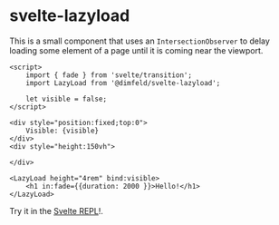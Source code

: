 # svelte-lazyload

This is a small component that uses an `IntersectionObserver` to delay loading some element of a page until it is coming near the viewport.

```
<script>
	import { fade } from 'svelte/transition';
	import LazyLoad from '@dimfeld/svelte-lazyload';

	let visible = false;
</script>

<div style="position:fixed;top:0">
	Visible: {visible}
</div>
<div style="height:150vh">

</div>

<LazyLoad height="4rem" bind:visible>
	<h1 in:fade={{duration: 2000 }}>Hello!</h1>
</LazyLoad>
```

Try it in the [Svelte REPL](https://svelte.dev/repl/9a2f40ce30b34337be76df5e9be168e8)!.
